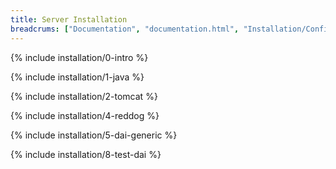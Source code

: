 ```yaml
---
title: Server Installation
breadcrums: ["Documentation", "documentation.html", "Installation/Configuration", "documentation.html#installationconfiguration", "Option 1 - Full Data Access Implementation", "documentation.html#option-1---full-data-access-implementation"]
---
```


{% include installation/0-intro %}

{% include installation/1-java %}

{% include installation/2-tomcat %}



{% include installation/4-reddog %}

{% include installation/5-dai-generic %}





{% include installation/8-test-dai %}
